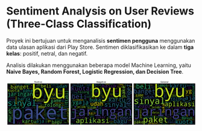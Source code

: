 # Sentiment Analysis on User Reviews (Three-Class Classification)

Proyek ini bertujuan untuk menganalisis **sentimen pengguna** menggunakan data ulasan aplikasi dari Play Store. Sentimen diklasifikasikan ke dalam **tiga kelas**: positif, netral, dan negatif.  

Analisis dilakukan menggunakan beberapa model Machine Learning, yaitu **Naive Bayes, Random Forest, Logistic Regression, dan Decision Tree**.

![image alt](https://github.com/miftahstudent/Sentimen-Analis-Aplikasi-dari-Playstore/blob/7771028020d45f9949a5a0c2baa4bfbda4075b2f/hasilulasan.png)
